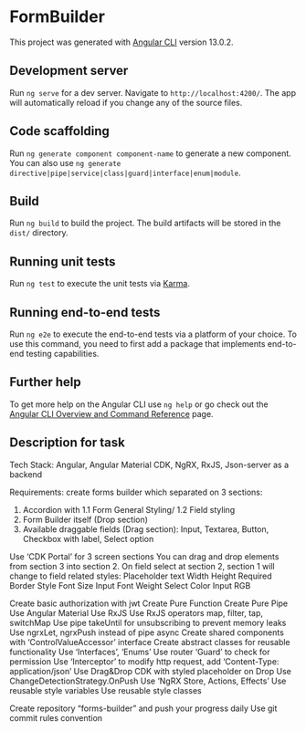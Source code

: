 # FormBuilder

This project was generated with [Angular CLI](https://github.com/angular/angular-cli) version 13.0.2.

## Development server

Run `ng serve` for a dev server. Navigate to `http://localhost:4200/`. The app will automatically reload if you change any of the source files.

## Code scaffolding

Run `ng generate component component-name` to generate a new component. You can also use `ng generate directive|pipe|service|class|guard|interface|enum|module`.

## Build

Run `ng build` to build the project. The build artifacts will be stored in the `dist/` directory.

## Running unit tests

Run `ng test` to execute the unit tests via [Karma](https://karma-runner.github.io).

## Running end-to-end tests

Run `ng e2e` to execute the end-to-end tests via a platform of your choice. To use this command, you need to first add a package that implements end-to-end testing capabilities.

## Further help

To get more help on the Angular CLI use `ng help` or go check out the [Angular CLI Overview and Command Reference](https://angular.io/cli) page.

## Description for task

Tech Stack: Angular, Angular Material CDK, NgRX, RxJS, Json-server as a backend

Requirements: create forms builder which separated on 3 sections:
 1. Accordion with 1.1 Form General Styling/ 1.2 Field styling
 2. Form Builder itself (Drop section)
 3. Available draggable fields (Drag section): Input, Textarea, Button, Checkbox with label, Select option 

Use ‘CDK Portal’ for 3 screen sections
You can drag and drop elements from section 3 into section 2.
On field select at section 2, section 1 will change to field related styles:
Placeholder text
Width
Height
Required
Border Style
Font Size Input
Font Weight Select
Color Input RGB

Create basic authorization with jwt 
Create Pure Function
Create Pure Pipe
Use Angular Material
Use RxJS
Use RxJS operators map, filter, tap, switchMap
Use pipe takeUntil for unsubscribing to prevent memory leaks 
Use ngrxLet, ngrxPush instead of pipe async 
Create shared components with ‘ControlValueAccessor’ interface 
Create abstract classes for reusable functionality 
Use ‘Interfaces’, ‘Enums’
Use router ‘Guard’ to check for permission
Use ‘Interceptor’ to modify http request, add ‘Content-Type: application/json’
Use Drag&Drop CDK with styled placeholder on Drop
Use ChangeDetectionStrategy.OnPush
Use ‘NgRX Store, Actions, Effects’
Use reusable style variables
Use reusable style classes

Create repository “forms-builder” and push your progress daily 
Use git commit rules convention